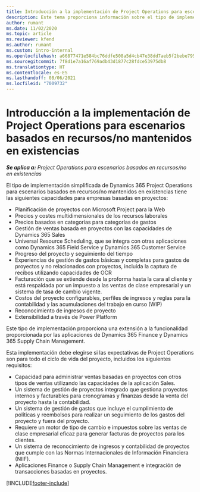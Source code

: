 ```yaml
---
title: Introducción a la implementación de Project Operations para escenarios basados en recursos/no mantenidos en existencias
description: Este tema proporciona información sobre el tipo de implementación, Project Operations para escenarios basados en recurso/no mantenidos en existencias.
author: rumant
ms.date: 11/02/2020
ms.topic: article
ms.reviewer: kfend
ms.author: rumant
ms.custom: intro-internal
ms.openlocfilehash: a66877471e584bc76ddfe508a5d4cb47e38dd7aeb5f2bebe795b41a1de462ef9
ms.sourcegitcommit: 7f8d1e7a16af769adb43d1877c28fdce53975db8
ms.translationtype: HT
ms.contentlocale: es-ES
ms.lasthandoff: 08/06/2021
ms.locfileid: "7009732"
---
```

# <a name="project-operations-for-resourcenon-stocked-based-scenarios-deployment-overview"></a>Introducción a la implementación de Project Operations para escenarios basados en recursos/no mantenidos en existencias

_**Se aplica a:** Project Operations para escenarios basados en recursos/no en existencias_

El tipo de implementación simplificada de Dynamics 365 Project Operations para escenarios basados en recursos/no mantenidos en existencias tiene las siguientes capacidades para empresas basadas en proyectos:

- Planificación de proyectos con Microsoft Project para la Web
- Precios y costes multidimensionales de los recursos laborales
- Precios basados en categorías para categorías de gastos
- Gestión de ventas basada en proyectos con las capacidades de Dynamics 365 Sales
- Universal Resource Scheduling, que se integra con otras aplicaciones como Dynamics 365 Field Service y Dynamics 365 Customer Service
- Progreso del proyecto y seguimiento del tiempo
- Experiencias de gestión de gastos básicas y completas para gastos de proyectos y no relacionados con proyectos, incluida la captura de recibos utilizando capacidades de OCR
- Facturación que se extiende desde la proforma hasta la cara al cliente y está respaldada por un impuesto a las ventas de clase empresarial y un sistema de tasa de cambio vigente.
- Costos del proyecto configurables, perfiles de ingresos y reglas para la contabilidad y las acumulaciones del trabajo en curso (WIP)
- Reconocimiento de ingresos de proyecto
- Extensibilidad a través de Power Platform

Este tipo de implementación proporciona una extensión a la funcionalidad proporcionada por las aplicaciones de Dynamics 365 Finance y Dynamics 365 Supply Chain Management.

Esta implementación debe elegirse si las expectativas de Project Operations son para todo el ciclo de vida del proyecto, incluidos los siguientes requisitos:

- Capacidad para administrar ventas basadas en proyectos con otros tipos de ventas utilizando las capacidades de la aplicación Sales.
- Un sistema de gestión de proyectos integrado que gestiona proyectos internos y facturables para cronogramas y finanzas desde la venta del proyecto hasta la contabilidad.
- Un sistema de gestión de gastos que incluye el cumplimiento de políticas y reembolsos para realizar un seguimiento de los gastos del proyecto y fuera del proyecto.
- Requiere un motor de tipo de cambio e impuestos sobre las ventas de clase empresarial eficaz para generar facturas de proyectos para los clientes.
- Un sistema de reconocimiento de ingresos y contabilidad de proyectos que cumple con las Normas Internacionales de Información Financiera (NIIF).
- Aplicaciones Finance o Supply Chain Management e integración de transacciones basadas en proyectos.


[!INCLUDE[footer-include](../includes/footer-banner.md)]